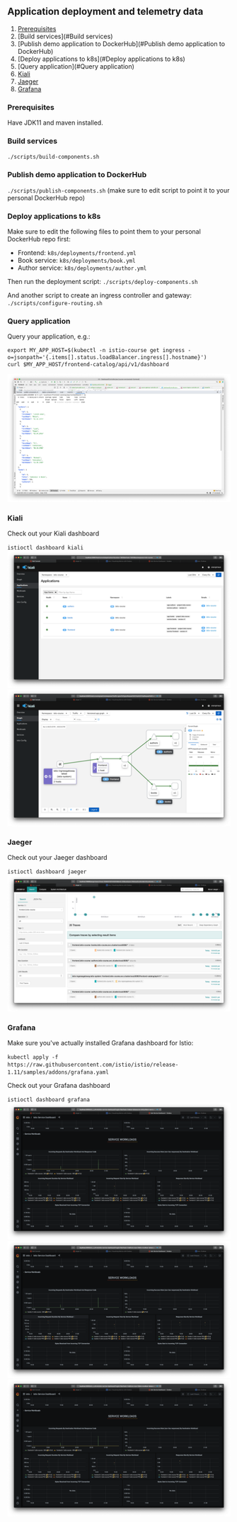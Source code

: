 ## Application deployment and telemetry data

1. [Prerequisites](#Prerequisites)
1. [Build services](#Build services)
1. [Publish demo application to DockerHub](#Publish demo application to DockerHub)
1. [Deploy applications to k8s](#Deploy applications to k8s)
1. [Query application](#Query application)
1. [Kiali](#Kiali)
1. [Jaeger](#Jaeger)
1. [Grafana](#Grafana)

<a name="Prerequisites"></a>
### Prerequisites
Have JDK11 and maven installed.

<a name="Build services"></a>
### Build services
`./scripts/build-components.sh`

<a name="Publish demo application to DockerHub"></a>
### Publish demo application to DockerHub

`./scripts/publish-components.sh` (make sure to edit script to point it to your personal DockerHub repo)

<a name="Deploy applications to k8s"></a>
### Deploy applications to k8s
Make sure to edit the following files to point them to your personal DockerHub repo first:
- Frontend: `k8s/deployments/frontend.yml`
- Book service: `k8s/deployments/book.yml`
- Author service: `k8s/deployments/author.yml`

Then run the deployment script: `./scripts/deploy-components.sh`

And another script to create an ingress controller and gateway: `./scripts/configure-routing.sh`

<a name="Query application"></a>
### Query application
Query your application, e.g.:
```
export MY_APP_HOST=$(kubectl -n istio-course get ingress -o=jsonpath='{.items[].status.loadBalancer.ingress[].hostname}')
curl $MY_APP_HOST/frontend-catalog/api/v1/dashboard
```
![screenshots/http-response.png](screenshots/http-response.png)

<a name="Kiali"></a>
### Kiali
Check out your Kiali dashboard

`istioctl dashboard kiali`
![screenshots/kiali-applications.png](screenshots/kiali-applications.png)
![screenshots/kiali-applications.png](screenshots/kiali-graph-3h.png)

<a name="Jaeger"></a>
### Jaeger
Check out your Jaeger dashboard

`istioctl dashboard jaeger`
![screenshots/jaeger.png](screenshots/jaeger.png)

<a name="Grafana"></a>
### Grafana
Make sure you've actually installed Grafana dashboard for Istio:

`kubectl apply -f https://raw.githubusercontent.com/istio/istio/release-1.11/samples/addons/grafana.yaml`

Check out your Grafana dashboard

`istioctl dashboard grafana`
![screenshots/grafana-frontend.png.png](screenshots/grafana-frontend.png)
![screenshots/grafana-books.png.png](screenshots/grafana-books.png)
![screenshots/grafana-authors.png.png](screenshots/grafana-authors.png)